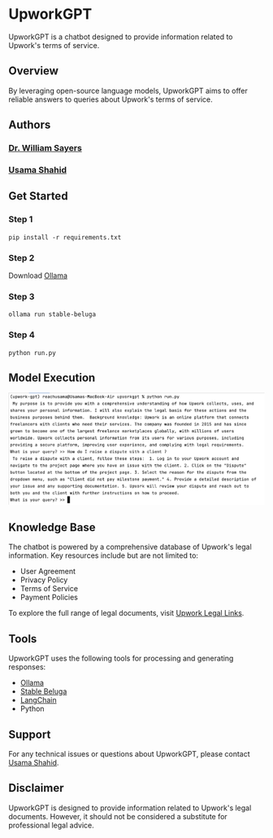 # UpworkGPT
UpworkGPT is a chatbot designed to provide information related to Upwork's terms of service. 

## Overview
By leveraging open-source language models, UpworkGPT aims to offer reliable answers to queries about Upwork's terms of service.


## Authors

### [Dr. William Sayers](https://www.linkedin.com/in/snikks)

### [Usama Shahid](https://www.linkedin.com/in/reach-usama/)

## Get Started
### Step 1
```
pip install -r requirements.txt
```

### Step 2
Download [Ollama](https://github.com/jmorganca/ollama)

### Step 3
```
ollama run stable-beluga
```

### Step 4
```
python run.py
```

## Model Execution
![Model Execution](resources/snippets/running_model.png)

## Knowledge Base
The chatbot is powered by a comprehensive database of Upwork's legal information. Key resources include but are not limited to:

- User Agreement
- Privacy Policy
- Terms of Service
- Payment Policies

To explore the full range of legal documents, visit [Upwork Legal Links](https://www.upwork.com/legal).

## Tools 
UpworkGPT uses the following tools for processing and generating responses:
- [Ollama](https://ollama.ai/)
- [Stable Beluga](https://ollama.ai/library/stable-beluga)
- [LangChain](https://python.langchain.com/docs/get_started/introduction)
- Python

## Support
For any technical issues or questions about UpworkGPT, please contact [Usama Shahid](mailto:usamashahid.us8@gmail.com).

## Disclaimer
UpworkGPT is designed to provide information related to Upwork's legal documents. However, it should not be considered a substitute for professional legal advice.
